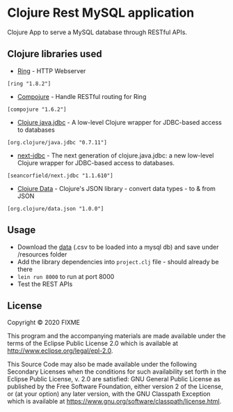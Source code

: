 # Clojure Rest MySQL application

Clojure App to serve a MySQL database through RESTful APIs.

## Clojure libraries used

- [Ring](https://github.com/ring-clojure/ring) - HTTP Webserver

```
[ring "1.8.2"]
```

- [Compojure](https://github.com/weavejester/compojure) - Handle RESTful routing for Ring

```
[compojure "1.6.2"]
```

- [Clojure java.jdbc](https://github.com/clojure/java.jdbc) - A low-level Clojure wrapper for JDBC-based access to databases

```
[org.clojure/java.jdbc "0.7.11"]
```

- [next-jdbc](https://github.com/seancorfield/next-jdbc) - The next generation of clojure.java.jdbc: a new low-level Clojure wrapper for JDBC-based access to databases.

```
[seancorfield/next.jdbc "1.1.610"]
```

- [Clojure Data](https://github.com/clojure/data.json) - Clojure's JSON library - convert data types - to & from JSON

```
[org.clojure/data.json "1.0.0"]
```

## Usage

- Download the [data](https://istd50043.github.io/project) (.csv to be loaded into a mysql db) and save under /resources folder
- Add the library dependencies into `project.clj` file - should already be there
- `lein run 8000` to run at port 8000
- Test the REST APIs

## License

Copyright © 2020 FIXME

This program and the accompanying materials are made available under the
terms of the Eclipse Public License 2.0 which is available at
http://www.eclipse.org/legal/epl-2.0.

This Source Code may also be made available under the following Secondary
Licenses when the conditions for such availability set forth in the Eclipse
Public License, v. 2.0 are satisfied: GNU General Public License as published by
the Free Software Foundation, either version 2 of the License, or (at your
option) any later version, with the GNU Classpath Exception which is available
at https://www.gnu.org/software/classpath/license.html.
